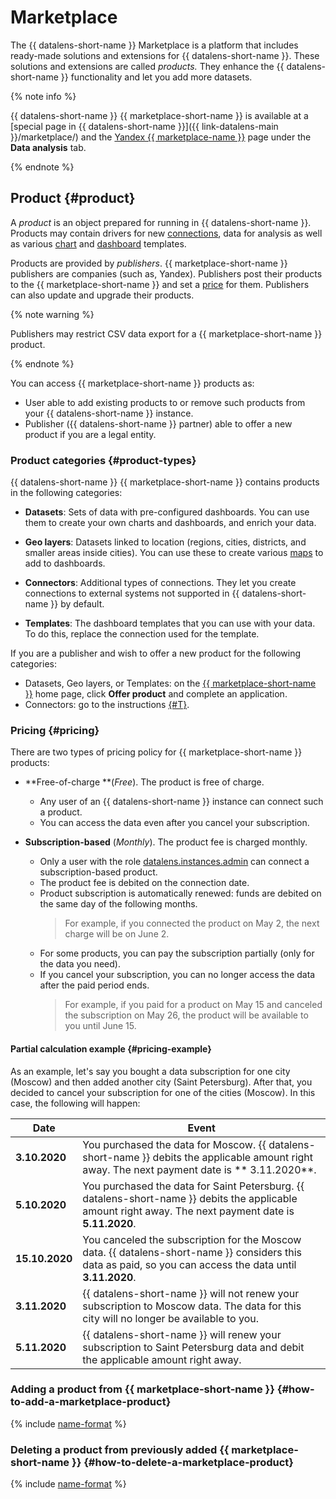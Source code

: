 # Marketplace

The {{ datalens-short-name }} Marketplace is a platform that includes ready-made solutions and extensions for {{ datalens-short-name }}. These solutions and extensions are called _products._ They enhance the {{ datalens-short-name }} functionality and let you add more datasets.

{% note info %}

{{ datalens-short-name }} {{ marketplace-short-name }} is available at a [special page in {{ datalens-short-name }}]({{ link-datalens-main }}/marketplace/) and the [Yandex {{ marketplace-name }}](https://cloud.yandex.com/marketplace?tab=datalens) page under the **Data analysis** tab.

{% endnote %}

## Product {#product}

A _product_ is an object prepared for running in {{ datalens-short-name }}. Products may contain drivers for new [connections](connection.md), data for analysis as well as various [chart](chart/index.md) and [dashboard](dashboard.md) templates.

Products are provided by _publishers_. {{ marketplace-short-name }} publishers are companies (such as, Yandex). Publishers post their products to the {{ marketplace-short-name }} and set a [price](#pricing) for them. Publishers can also update and upgrade their products.

{% note warning %}

Publishers may restrict CSV data export for a {{ marketplace-short-name }} product.

{% endnote %}

You can access {{ marketplace-short-name }} products as:

* User able to add existing products to or remove such products from your {{ datalens-short-name }} instance.
* Publisher ({{ datalens-short-name }} partner) able to offer a new product if you are a legal entity.

### Product categories {#product-types}

{{ datalens-short-name }} {{ marketplace-short-name }} contains products in the following categories:

* **Datasets**: Sets of data with pre-configured dashboards. You can use them to create your own charts and dashboards, and enrich your data.

* **Geo layers**: Datasets linked to location (regions, cities, districts, and smaller areas inside cities). You can use these to create various [maps](../visualization-ref/map-chart.md) to add to dashboards.

* **Connectors**: Additional types of connections. They let you create connections to external systems not supported in {{ datalens-short-name }} by default.

* **Templates**: The dashboard templates that you can use with your data. To do this, replace the connection used for the template.

If you are a publisher and wish to offer a new product for the following categories:
* Datasets, Geo layers, or Templates: on the [{{ marketplace-short-name }}](https://cloud.yandex.com/marketplace?tab=datalens) home page, click **Offer product** and complete an application.
* Connectors: go to the instructions [{#T}](../operations/marketplace/create-connector-for-partners.md).

### Pricing {#pricing}

There are two types of pricing policy for {{ marketplace-short-name }} products:

* **Free-of-charge **(_Free_). The product is free of charge.
   * Any user of an {{ datalens-short-name }} instance can connect such a product.
   * You can access the data even after you cancel your subscription.

* **Subscription-based** (_Monthly_). The product fee is charged monthly.
   * Only a user with the role [datalens.instances.admin](../security/index.md#users-roles) can connect a subscription-based product.
   * The product fee is debited on the connection date.
   * Product subscription is automatically renewed: funds are debited on the same day of the following months.
      > For example, if you connected the product on May 2, the next charge will be on June 2.
   * For some products, you can pay the subscription partially (only for the data you need).
   * If you cancel your subscription, you can no longer access the data after the paid period ends.
      > For example, if you paid for a product on May 15 and canceled the subscription on May 26, the product will be available to you until June 15.

#### Partial calculation example {#pricing-example}

As an example, let's say you bought a data subscription for one city (Moscow) and then added another city (Saint Petersburg). After that, you decided to cancel your subscription for one of the cities (Moscow). In this case, the following will happen:

| Date | Event |
---- | -----
| **3.10.2020** | You purchased the data for Moscow. {{ datalens-short-name }} debits the applicable amount right away. The next payment date is ** 3.11.2020**. |
| **5.10.2020** | You purchased the data for Saint Petersburg. {{ datalens-short-name }} debits the applicable amount right away. The next payment date is **5.11.2020**. |
| **15.10.2020** | You canceled the subscription for the Moscow data. {{ datalens-short-name }} considers this data as paid, so you can access the data until **3.11.2020**. |
| **3.11.2020** | {{ datalens-short-name }} will not renew your subscription to Moscow data. The data for this city will no longer be available to you. |
| **5.11.2020** | {{ datalens-short-name }} will renew your subscription to Saint Petersburg data and debit the applicable amount right away. |

### Adding a product from {{ marketplace-short-name }} {#how-to-add-a-marketplace-product}

{% include [name-format](../../_includes/datalens/operations/datalens-add-marketplace-product.md) %}

### Deleting a product from previously added {{ marketplace-short-name }} {#how-to-delete-a-marketplace-product}

{% include [name-format](../../_includes/datalens/operations/datalens-delete-marketplace-product.md) %}